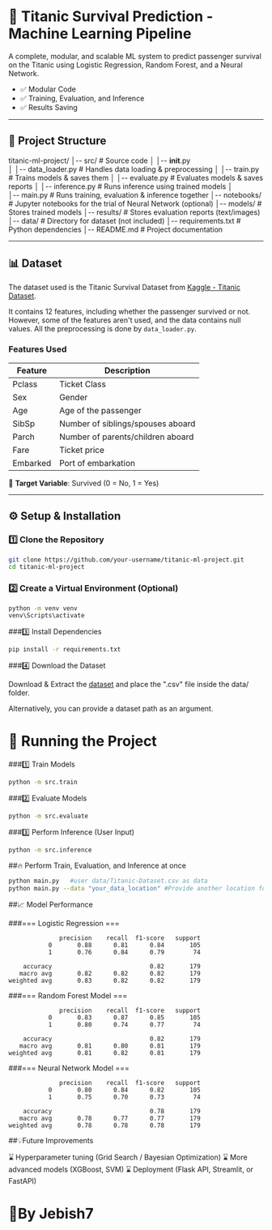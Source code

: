# 🚀 Titanic Survival Prediction - Machine Learning Pipeline

A complete, modular, and scalable ML system to predict passenger survival on the Titanic using Logistic Regression, Random Forest, and a Neural Network.

- ✅ Modular Code
- ✅ Training, Evaluation, and Inference
- ✅ Results Saving

---

## 📂 Project Structure


titanic-ml-project/
│-- src/                  # Source code
│   │-- __init__.py       
│   │-- data_loader.py    # Handles data loading & preprocessing
│   │-- train.py          # Trains models & saves them
│   │-- evaluate.py       # Evaluates models & saves reports
│   │-- inference.py      # Runs inference using trained models
│   
│-- main.py               # Runs training, evaluation & inference together
│-- notebooks/            # Jupyter notebooks for the trial of Neural Network (optional)
│-- models/               # Stores trained models
│-- results/              # Stores evaluation reports (text/images)
│-- data/                 # Directory for dataset (not included)
│-- requirements.txt      # Python dependencies
│-- README.md             # Project documentation


---

## 📊 Dataset

The dataset used is the Titanic Survival Dataset from [Kaggle - Titanic Dataset](https://www.kaggle.com/datasets/yasserh/titanic-dataset/data).

It contains 12 features, including whether the passenger survived or not.  
However, some of the features aren't used, and the data contains null values. All the preprocessing is done by `data_loader.py`.

### Features Used

| Feature       | Description                          |
|---------------|--------------------------------------|
| Pclass        | Ticket Class                         |
| Sex           | Gender                               |
| Age           | Age of the passenger                 |
| SibSp         | Number of siblings/spouses aboard    |
| Parch         | Number of parents/children aboard    |
| Fare          | Ticket price                         |
| Embarked      | Port of embarkation                  |

🔸 **Target Variable**: Survived (0 = No, 1 = Yes)

---

## ⚙️ Setup & Installation

### 1️⃣ Clone the Repository

```bash
git clone https://github.com/your-username/titanic-ml-project.git
cd titanic-ml-project
```

### 2️⃣ Create a Virtual Environment (Optional)

```bash
python -m venv venv
venv\Scripts\activate
```

###3️⃣ Install Dependencies

```bash
pip install -r requirements.txt
```

###4️⃣ Download the Dataset

Download & Extract the [dataset](https://www.kaggle.com/datasets/yasserh/titanic-dataset/data) and place the ".csv" file inside the data/ folder.

Alternatively, you can provide a dataset path as an argument.

<h1>🚀 Running the Project</h1>

###1️⃣ Train Models

```bash
python -m src.train
```

###2️⃣ Evaluate Models

```bash
python -m src.evaluate
```

###3️⃣ Perform Inference (User Input)

```bash
python -m src.inference
```

##🔥 Perform Train, Evaluation, and Inference at once

```bash
python main.py   #user data/Titanic-Dataset.csv as data
python main.py --data "your_data_location" #Provide another location for dataset
```

##📈 Model Performance

###=== Logistic Regression ===
```
              precision    recall  f1-score   support
           0       0.88      0.81      0.84       105
           1       0.76      0.84      0.79        74

    accuracy                           0.82       179
   macro avg       0.82      0.82      0.82       179
weighted avg       0.83      0.82      0.82       179
```

###=== Random Forest Model ===
```
              precision    recall  f1-score   support
           0       0.83      0.87      0.85       105
           1       0.80      0.74      0.77        74

    accuracy                           0.82       179
   macro avg       0.81      0.80      0.81       179
weighted avg       0.81      0.82      0.81       179
```

###=== Neural Network Model ===
```
              precision    recall  f1-score   support
           0       0.80      0.84      0.82       105
           1       0.75      0.70      0.73        74

    accuracy                           0.78       179
   macro avg       0.78      0.77      0.77       179
weighted avg       0.78      0.78      0.78       179
```

##💡Future Improvements

⌛ Hyperparameter tuning (Grid Search / Bayesian Optimization)
⌛ More advanced models (XGBoost, SVM)
⌛ Deployment (Flask API, Streamlit, or FastAPI)

<h1>📝By Jebish7</h1>
